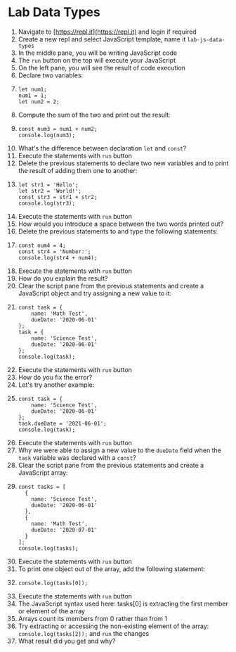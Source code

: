 # Lab Data Types

1. Navigate to [https://repl.it](https://repl.it) and login if required
2. Create a new repl and select JavaScript template, name it `lab-js-data-types`
3. In the middle pane, you will be writing JavaScript code
4. The `run` button on the top will execute your JavaScript
5. On the left pane, you will see the result of code execution
6. Declare two variables:
7. ```
   let num1;
   num1 = 1;
   let num2 = 2;
   ```
8. Compute the sum of the two and print out the result:
9. ```
   const num3 = num1 + num2;
   console.log(num3);
   ```
10. What's the difference between declaration `let` and `const`?
11. Execute the statements with `run` button
12. Delete the previous statements to declare two new variables and to print the result of adding them one to another:
13. ```
    let str1 = 'Hello';
    let str2 = 'World!';
    const str3 = str1 + str2;
    console.log(str3);
    ```
14. Execute the statements with `run` button
15. How would you introduce a space between the two words printed out?
16. Delete the previous statements to and type the following statements:
17. ```
    const num4 = 4;
    const str4 = 'Number:';
    console.log(str4 + num4);
    ```
18. Execute the statements with `run` button
19. How do you explain the result?
20. Clear the script pane from the previous statements and create a JavaScript object and try assigning a new value to it:
21. ```
    const task = {
        name: 'Math Test',
        dueDate: '2020-06-01'
    };
    task = {
        name: 'Science Test',
        dueDate: '2020-06-01'
    };
    console.log(task);
    ```
22. Execute the statements with `run` button
23. How do you fix the error?
24. Let's try another example:
25. ```
    const task = {
        name: 'Science Test',
        dueDate: '2020-06-01'
    };
    task.dueDate = '2021-06-01';
    console.log(task);
    ```
26. Execute the statements with `run` button
27. Why we were able to assign a new value to the `dueDate` field when the `task` variable was declared with a `const`?
28. Clear the script pane from the previous statements and create a JavaScript array:
29. ```
    const tasks = [
      {
        name: 'Science Test',
        dueDate: '2020-06-01'
      },
      {
        name: 'Math Test',
        dueDate: '2020-07-01'
      }
    ];
    console.log(tasks);
    ```
30. Execute the statements with `run` button
31. To print one object out of the array, add the following statement:
32. ```
    console.log(tasks[0]);
    ```
33. Execute the statements with `run` button
34. The JavaScript syntax used here: tasks\[0\] is extracting the first member or element of the array
35. Arrays count its  members from 0 rather than from 1
36. Try extracting or accessing the non-existing element of the array: `console.log(tasks[2]);` and `run` the changes
37. What result did you get and why?



